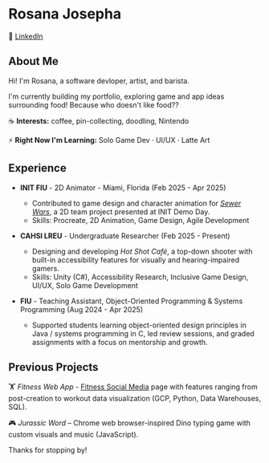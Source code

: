 # Rosana Josepha

💼 [LinkedIn](https://www.linkedin.com/in/rosana-josepha/)

## About Me

Hi! I'm Rosana, a software devloper, artist, and barista. 

I'm currently building my portfolio, exploring game and app ideas surrounding food! Because who doesn't like food??

☕️ **Interests:** coffee, pin-collecting, doodling, Nintendo

⚡️ **Right Now I'm Learning:** Solo Game Dev · UI/UX · Latte Art
## Experience

- **INIT FIU** - 2D Animator - Miami, Florida (Feb 2025 - Apr 2025)  
  - Contributed to game design and character animation for [*Sewer Wars*](https://raaee.itch.io/sewer-wars), a 2D team project presented at INIT Demo Day.  
  - Skills: Procreate, 2D Animation, Game Design, Agile Development

- **CAHSI LREU** - Undergraduate Researcher (Feb 2025 - Present)
  - Designing and developing *Hot Shot Café*, a top-down shooter with built-in accessibility features for visually and hearing-impaired gamers.  
  - Skills: Unity (C#), Accessibility Research, Inclusive Game Design, UI/UX, Solo Game Development

- **FIU** - Teaching Assistant, Object-Oriented Programming & Systems Programming (Aug 2024 - Apr 2025)  
  - Supported students learning object-oriented design principles in Java / systems programming in C, led review sessions, and graded assignments with a focus on mentorship and growth.

## Previous Projects

🏋 *Fitness Web App* - [Fitness Social Media](https://my-ai-shoe-starter-86677331641.us-central1.run.app/) page with features ranging from post-creation to workout data visualization (GCP, Python, Data Warehouses, SQL).

🎮 *Jurassic Word* – Chrome web browser-inspired Dino typing game with custom visuals and music (JavaScript).

Thanks for stopping by!
